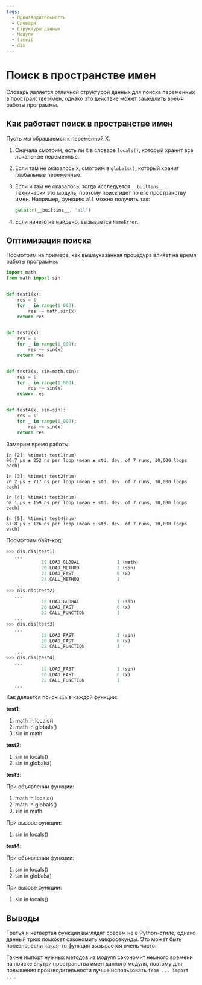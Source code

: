 ```yaml
---
tags:
  - Производительность
  - Словари
  - Структуры данных
  - Модули
  - timeit
  - dis
---
```


# Поиск в пространстве имен

Словарь является отличной структурой данных для поиска переменных в пространстве имен, однако это действие может замедлить время работы программы.

## Как работает поиск в пространстве имен

Пусть мы обращаемся к переменной X.

1. Сначала смотрим, есть ли `X` в словаре `locals()`, который хранит все локальные переменные.
2. Если там не оказалось `X`, смотрим в `globals()`, который хранит глобальные переменные.
3. Если и там не оказалось, тогда исследуется `__builtins__`. Технически это модуль, поэтому поиск идет по его
   пространству имен. Например, функцию `all` можно получить так:
    
    ```python
    getattr(__builtins__, 'all')
    ```
4. Если ничего не найдено, вызывается `NameError`.

## Оптимизация поиска

Посмотрим на примере, как вышеуказанная процедура влияет на время работы программы: 

```python
import math
from math import sin


def test1(x):
    res = 1
    for _ in range(1_000):
        res += math.sin(x)
    return res


def test2(x):
    res = 1
    for _ in range(1_000):
        res += sin(x)
    return res


def test3(x, sin=math.sin):
    res = 1
    for _ in range(1_000):
        res += sin(x)
    return res


def test4(x, sin=sin):
    res = 1
    for _ in range(1_000):
        res += sin(x)
    return res
```

Замерим время работы:

```jupyterpython
In [2]: %timeit test1(num)
90.7 µs ± 252 ns per loop (mean ± std. dev. of 7 runs, 10,000 loops each)

In [3]: %timeit test2(num)
70.2 µs ± 717 ns per loop (mean ± std. dev. of 7 runs, 10,000 loops each)

In [4]: %timeit test3(num)
68.1 µs ± 159 ns per loop (mean ± std. dev. of 7 runs, 10,000 loops each)

In [5]: %timeit test4(num)
67.8 µs ± 126 ns per loop (mean ± std. dev. of 7 runs, 10,000 loops each)
```

Посмотрим байт-код:

```python
>>> dis.dis(test1)
   ...
             18 LOAD_GLOBAL              1 (math)
             20 LOAD_METHOD              2 (sin)
             22 LOAD_FAST                0 (x)
             24 CALL_METHOD              1
   ...
>>> dis.dis(test2)
   ...
             18 LOAD_GLOBAL              1 (sin)
             20 LOAD_FAST                0 (x)
             22 CALL_FUNCTION            1
   ...
>>> dis.dis(test3)
   ...
             18 LOAD_FAST                1 (sin)
             20 LOAD_FAST                0 (x)
             22 CALL_FUNCTION            1
   ...
>>> dis.dis(test4)
   ...
             18 LOAD_FAST                1 (sin)
             20 LOAD_FAST                0 (x)
             22 CALL_FUNCTION            1
   ...
```

Как делается поиск `sin` в каждой функции:

**test1**:

1. math in locals()
2. math in globals()
3. sin in math

**test2**:

1. sin in locals()
2. sin in globals()

**test3**:

При объявлении функции:

1. math in locals()
2. math in globals()
3. sin in math

При вызове функции:

1. sin in locals()

**test4**:

При объявлении функции:

1. sin in locals()
2. sin in globals()

При вызове функции:

1. sin in locals()

## Выводы

Третья и четвертая функции выглядят совсем не в Python-стиле, однако данный трюк поможет сэкономить микросекунды. Это может быть полезно, если какая-то функция вызывается очень часто.

Также импорт нужных методов из модуля сэкономит немного времени на поиске внутри пространства имен данного модуля, поэтому для повышения производительности лучше использовать `from ... import ...`.
